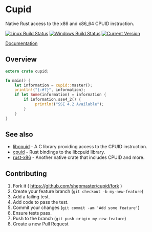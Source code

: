 # Cupid

Native Rust access to the x86 and x86_64 CPUID instruction.

[![Linux Build Status](https://travis-ci.org/shepmaster/cupid.svg)](https://travis-ci.org/shepmaster/cupid)
[![Windows Build Status](https://ci.appveyor.com/api/projects/status/github/shepmaster/cupid?svg=true&branch=master)](https://ci.appveyor.com/project/shepmaster/cupid)
[![Current Version](https://img.shields.io/crates/v/cupid.svg)](https://crates.io/crates/cupid)

[Documentation](https://docs.rs/cupid/)

## Overview

```rust
extern crate cupid;

fn main() {
    let information = cupid::master();
    println!("{:#?}", information);
    if let Some(information) = information {
        if information.sse4_2() {
             println!("SSE 4.2 Available");
        }
    }
}
```

## See also

* [libcpuid](http://libcpuid.sourceforge.net/) - A C library providing
  access to the CPUID instruction.
* [cpuid](https://crates.io/crates/cpuid) - Rust bindings to the
  libcpuid library.
* [rust-x86](https://github.com/gz/rust-x86) - Another native crate
  that includes CPUID and more.

## Contributing

1. Fork it ( https://github.com/shepmaster/cupid/fork )
2. Create your feature branch (`git checkout -b my-new-feature`)
3. Add a failing test.
4. Add code to pass the test.
5. Commit your changes (`git commit -am 'Add some feature'`)
6. Ensure tests pass.
7. Push to the branch (`git push origin my-new-feature`)
8. Create a new Pull Request
